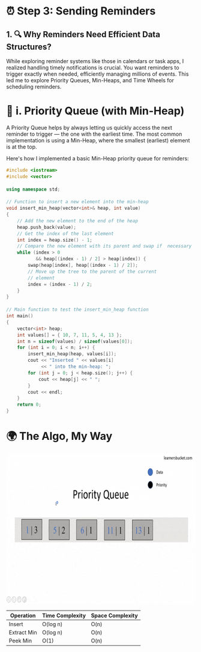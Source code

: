 # ⏰ Step 3: Sending Reminders
## 1. 🔍 Why Reminders Need Efficient Data Structures?
While exploring reminder systems like those in calendars or task apps, I realized handling timely notifications is crucial. You want reminders to trigger exactly when needed, efficiently managing millions of events. This led me to explore Priority Queues, Min-Heaps, and Time Wheels for scheduling reminders.

# 📌 i. Priority Queue (with Min-Heap)
A Priority Queue helps by always letting us quickly access the next reminder to trigger — the one with the earliest time. The most common implementation is using a Min-Heap, where the smallest (earliest) element is at the top.

Here's how I implemented a basic Min-Heap priority queue for reminders:
```cpp
#include <iostream>
#include <vector>

using namespace std;

// Function to insert a new element into the min-heap
void insert_min_heap(vector<int>& heap, int value)
{
    // Add the new element to the end of the heap
    heap.push_back(value);
    // Get the index of the last element
    int index = heap.size() - 1;
    // Compare the new element with its parent and swap if  necessary
    while (index > 0
           && heap[(index - 1) / 2] > heap[index]) {
        swap(heap[index], heap[(index - 1) / 2]);
        // Move up the tree to the parent of the current
        // element
        index = (index - 1) / 2;
    }
}

// Main function to test the insert_min_heap function
int main()
{
    vector<int> heap;
    int values[] = { 10, 7, 11, 5, 4, 13 };
    int n = sizeof(values) / sizeof(values[0]);
    for (int i = 0; i < n; i++) {
        insert_min_heap(heap, values[i]);
        cout << "Inserted " << values[i]
             << " into the min-heap: ";
        for (int j = 0; j < heap.size(); j++) {
            cout << heap[j] << " ";
        }
        cout << endl;
    }
    return 0;
}
```
# 🌍 The Algo, My Way

<p align="center">
  <img src="images/priorityqueue.webp" alt="Google Logo" width="800" height="400">
</p>



| Operation    | Time Complexity | Space Complexity |
|--------------|-----------------|------------------|
| Insert       | O(log n)        | O(n)             |
| Extract Min  | O(log n)        | O(n)             |
| Peek Min     | O(1)            | O(n)             |




